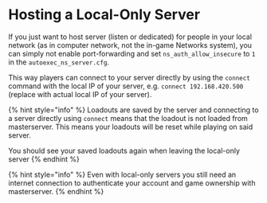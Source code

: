 # Hosting a Local-Only Server

If you just want to host server (listen or dedicated) for people in your local network (as in computer network, not the in-game Networks system), you can simply not enable port-forwarding and set `ns_auth_allow_insecure` to `1` in the `autoexec_ns_server.cfg`.

This way players can connect to your server directly by using the `connect` command with the local IP of your server, e.g. `connect 192.168.420.500` (replace with actual local IP of your server).


{% hint style="info" %}
Loadouts are saved by the server and connecting to a server directly using `connect` means that the loadout is not loaded from masterserver. This means your loadouts will be reset while playing on said server.

You should see your saved loadouts again when leaving the local-only server
{% endhint %}

{% hint style="info" %}
Even with local-only servers you still need an internet connection to authenticate your account and game ownership with masterserver.
{% endhint %}
